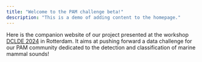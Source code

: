 ```yaml
---
title: "Welcome to the PAM challenge beta!"
description: "This is a demo of adding content to the homepage."
---
```



Here is the companion website of our project presented at the workshop [DCLDE 2024](https://www.dclde2024.com/) in Rotterdam. It aims at pushing forward a data challenge for our PAM community dedicated to the detection and classification of marine mammal sounds!
